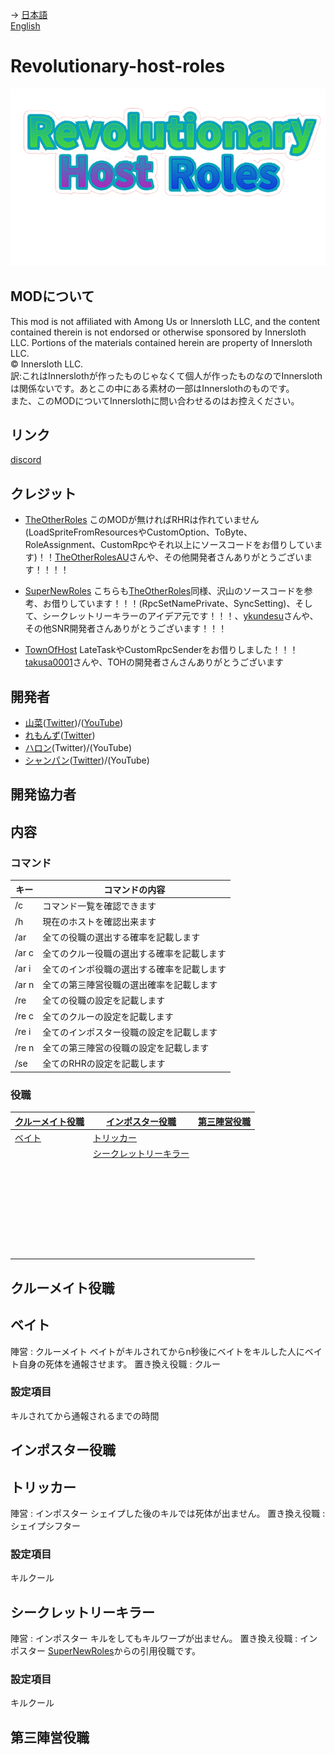 → [日本語](README.md)<br>
[English](READMEnlish.md)<br>

# Revolutionary-host-roles
![RHRlogo](/images/RHRLogoIcon.png)

## MODについて
This mod is not affiliated with Among Us or Innersloth LLC, and the content contained therein is not endorsed or otherwise sponsored by Innersloth LLC. Portions of the materials contained herein are property of Innersloth LLC.<br>
 © Innersloth LLC. <br>
訳:これはInnerslothが作ったものじゃなくて個人が作ったものなのでInnerslothは関係ないです。あとこの中にある素材の一部はInnerslothのものです。<br>
また、このMODについてInnerslothに問い合わせるのはお控えください。

## リンク
[discord](https://discord.gg/KC3G57CWeU)

## クレジット
- [TheOtherRoles](https://github.com/TheOtherRolesAU/TheOtherRoles) このMODが無ければRHRは作れていません(LoadSpriteFromResourcesやCustomOption、ToByte、RoleAssignment、CustomRpcやそれ以上にソースコードをお借りしています)！！[TheOtherRolesAU](https://github.com/TheOtherRolesAU)さんや、その他開発者さんありがとうございます！！！！

- [SuperNewRoles](https://github.com/ykundesu/SuperNewRoles) こちらも[TheOtherRoles](https://github.com/TheOtherRolesAU/TheOtherRoles)同様、沢山のソースコードを参考、お借りしています！！！(RpcSetNamePrivate、SyncSetting)、そして、シークレットリーキラーのアイデア元です！！！、[ykundesu](https://github.com/ykundesu)さんや、その他SNR開発者さんありがとうございます！！！

- [TownOfHost](https://github.com/tukasa0001/TownOfHost) LateTaskやCustomRpcSenderをお借りしました！！！[takusa0001](https://github.com/tukasa0001)さんや、TOHの開発者さんさんありがとうございます

## 開発者
- [山菜](https://github.com/sansai0707)([Twitter](https://twitter.com/sansai_yukkuri))/([YouTube](https://youtube.com/channel/UCj1SxnfqEKlnwXkhCG_VZ7w))
- [れもんず](https://github.com/remons123)([Twitter](https://twitter.com/abcremons))
- [ハロン](https://github.com/Haroweeeeen)(Twitter)/(YouTube)
- [シャンパン](https://github.com/Shanpan2)([Twitter](https://twitter.com/shanpanus?s=21&t=VkDFSOnM3bkZQ7Rdw1vNHA))/(YouTube)
## 開発協力者

## 内容
### コマンド
|キー  |コマンドの内容                            |
-------|------------------------------------------|
| /c   |コマンド一覧を確認できます        　　　  |
| /h   |現在のホストを確認出来ます        　　　  |
| /ar  |全ての役職の選出する確率を記載します      |
| /ar c|全てのクルー役職の選出する確率を記載します|
| /ar i|全てのインポ役職の選出する確率を記載します|
| /ar n|全ての第三陣営役職の選出確率を記載します  |
| /re  |全ての役職の設定を記載します  　　　　    |
| /re c|全てのクルーの設定を記載します  　　      |
| /re i|全てのインポスター役職の設定を記載します  |
| /re n|全ての第三陣営の役職の設定を記載します    |
| /se  |全てのRHRの設定を記載します               |
### 役職
|[クルーメイト役職](#クルーメイト役職)  |      [インポスター役職](#インポスター役職)       |[第三陣営役職](#第三陣営役職)|
-------------------|-----------------------------|------------|
| [ベイト](#ベイト)           |[トリッカー](#トリッカー)                   |            |
|                  |[シークレットリーキラー](#シークレットリーキラー)       |    　　　  |
|                  |　　　　　　　　　　　       |    　　　  |
|                  |　　　　　　　　　　　       |    　　　  |
|                  |　　　　　　　　　　　       |    　　　  |
|                  |　　　　　　　　　　　       |    　　　  |
|                  |　　　　　　　　　　　       |    　　　  |
|                  |　　　　　　　　　　　       |    　　　  |
|                  |　　　　　　　　　　　       |    　　　  |

## クルーメイト役職<br>
## ベイト<br>
陣営 : クルーメイト
ベイトがキルされてからn秒後にベイトをキルした人にベイト自身の死体を通報させます。
置き換え役職 : クルー
### 設定項目
キルされてから通報されるまでの時間
## インポスター役職<br>
## トリッカー<br>
陣営 : インポスター
シェイプした後のキルでは死体が出ません。
置き換え役職 : シェイプシフター
### 設定項目
キルクール
## シークレットリーキラー<br>
陣営 : インポスター
キルをしてもキルワープが出ません。
置き換え役職 : インポスター
[SuperNewRoles](https://github.com/ykundesu/SuperNewRoles)からの引用役職です。
### 設定項目
キルクール
## 第三陣営役職
